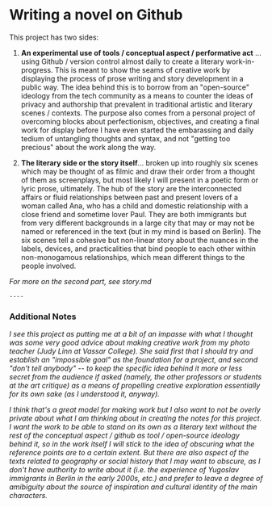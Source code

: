 # Writing a novel on Github

This project has two sides:

1. **An experimental use of tools / conceptual aspect / performative act** ... using Github / version control almost daily to create a literary work-in-progress. This is meant to show the seams of creative work by displaying the process of prose writing and story development in a public way. The idea behind this is to borrow from an "open-source" ideology from the tech community as a means to counter the ideas of privacy and authorship that prevalent in traditional artistic and literary scenes / contexts. The purpose also comes from a personal project of overcoming blocks about perfectionism, objectives, and creating a final work for display before I have even started the embarassing and daily tedium of untangling thoughts and syntax, and not "getting too precious" about the work along the way.

2. **The literary side or the story itself**... broken up into roughly six scenes which may be thought of as filmic and draw their order from a thought of them as screenplays, but most likely I will present in a poetic form or lyric prose, ultimately. The hub of the story are the interconnected affairs or fluid relationships between past and present lovers of a woman called Ana, who has a child and domestic relationship with a close friend and sometime lover Paul. They are both immigrants but from very different backgrounds in a large city that may or may not be named or referenced in the text (but in my mind is based on Berlin). The six scenes tell a cohesive but non-linear story about the nuances in the labels, devices, and practicalities that bind people to each other within non-monogamous relationships, which mean different things to the people involved.

*For more on the second part, see story.md*
 
    ----
    
  ### Additional  Notes
    
 *I see this project as putting me at a bit of an impasse with what I thought was some very good advice about making creative work from my photo teacher (Judy Linn at Vassar College). She said first that I should try and establish an "impossible goal" as the foundation for a project, and second "don't tell anybody" -- to keep the specific idea behind it more or less secret from the audience if asked (namely, the other professors or students at the art critique) as a means of propelling creative exploration essentially for its own sake (as I understood it, anyway).* 

*I think that's a great model for making work but I also want to not be overly private about what I am thinking about in creating the notes for this project. I want the work to be able to stand on its own as a literary text without the rest of the conceptual aspect / github as tool / open-source ideology behind it, so in the work itself I will stick to the idea of obscuring what the reference points are to a certain extent. But there are also aspect of the texts related to geography or social history that I may want to obscure, as I don't have authority to write about it (i.e. the experience of Yugoslav immigrants in Berlin in the early 2000s, etc.) and prefer to leave a degree of amibiguity about the source of inspiration and cultural identity of the main characters.*
			
